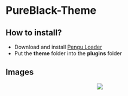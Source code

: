 # PureBlack-Theme

## How to install?

-  Download and install [Pengu Loader](https://github.com/PenguLoader/PenguLoader)
-  Put the **theme** folder into the **plugins** folder


## Images

<center>

![](https://i.imgur.com/mL2FXl6.png)

<center>
